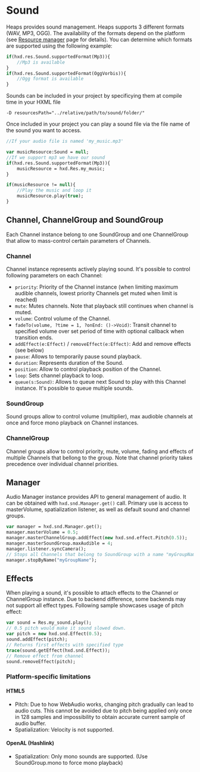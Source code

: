 # Sound

Heaps provides sound management. Heaps supports 3 different formats (WAV, MP3, OGG).  The availability of the formats depend on the platform (see [Resource manager](https://github.com/HeapsIO/heaps/wiki/Resource-Management#target-specific-quirks) page for details). You can determine which formats are supported using the following example:

```haxe
if(hxd.res.Sound.supportedFormat(Mp3)){
    //Mp3 is available
}
if(hxd.res.Sound.supportedFormat(OggVorbis)){
    //Ogg format is available
}
```

Sounds can be included in your project by specificying them at compile time in your HXML file

```hxml
-D resourcesPath="../relative/path/to/sound/folder/"
```

Once included in your project you can play a sound file via the file name of the sound you want to access.

```haxe
//If your audio file is named 'my_music.mp3'

var musicResource:Sound = null;
//If we support mp3 we have our sound
if(hxd.res.Sound.supportedFormat(Mp3)){
    musicResource = hxd.Res.my_music;
}

if(musicResource != null){
    //Play the music and loop it
    musicResource.play(true);
}
```

## Channel, ChannelGroup and SoundGroup

Each Channel instance belong to one SoundGroup and one ChannelGroup that allow to mass-control certain parameters of Channels.
### Channel
Channel instance represents actively playing sound. It's possible to control following parameters on each Channel:
* `priority`: Priority of the Channel instance (when limiting maximum audible channels, lowest priority Channels get muted when limit is reached)
* `mute`: Mutes channels. Note that playback still continues when channel is muted.
* `volume`: Control volume of the Channel.
* `fadeTo(volume, ?time = 1, ?onEnd: ()->Void)`: Transit channel to specified volume over set period of time with optional callback when transition ends.
* `addEffect(e:Effect)` / `removeEffect(e:Effect)`: Add and remove effects (see below)
* `pause`: Allows to temporarily pause sound playback.
* `duration`: Represents duration of the Sound.
* `position`: Allow to control playback position of the Channel.
* `loop`: Sets channel playback to loop.
* `queue(s:Sound)`: Allows to queue next Sound to play with this Channel instance. It's possible to queue multiple sounds.

### SoundGroup
Sound groups allow to control volume (multiplier), max audioble channels at once and force mono playback on Channel instances.
### ChannelGroup
Channel groups allow to control priority, mute, volume, fading and effects of multiple Channels that bellong to the group. Note that channel priority takes precedence over individual channel priorities.

## Manager
Audio Manager instance provides API to general management of audio. It can be obtained with `hxd.snd.Manager.get()` call.
Primary use is access to masterVolume, spatialization listener, as well as default sound and channel groups.

```haxe
var manager = hxd.snd.Manager.get();
manager.masterVolume = 0.5;
manager.masterChannelGroup.addEffect(new hxd.snd.effect.Pitch(0.5));
manager.masterSoundGroup.maxAudible = 4;
manager.listener.syncCamera();
// Stops all Channels that belong to SoundGroup with a name "myGroupName".
manager.stopByName("myGroupName");
```

## Effects

When playing a sound, it's possible to attach effects to the Channel or ChannelGroup instance. Due to backend difference, some backends may not support all effect types. Following sample showcases usage of pitch effect:

```haxe
var sound = Res.my_sound.play();
// 0.5 pitch would make it sound slowed down.
var pitch = new hxd.snd.Effect(0.5);
sound.addEffect(pitch);
// Returns first effects with specified type
trace(sound.getEffect(hxd.snd.Effect));
// Remove effect from channel
sound.removeEffect(pitch);
```

### Platform-specific limitations

#### HTML5
* Pitch: Due to how WebAudio works, changing pitch gradually can lead to audio cuts. This cannot be avoided due to pitch being applied only once in 128 samples and impossibility to obtain accurate current sample of audio buffer.
* Spatialization: Velocity is not supported.

#### OpenAL (Hashlink)
* Spatialization: Only mono sounds are supported. (Use SoundGroup.mono to force mono playback)